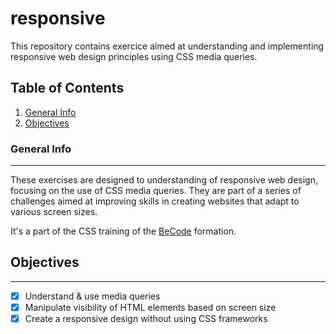 # responsive
This repository contains exercice aimed at understanding and implementing responsive web design principles using CSS media queries.

## Table of Contents
1. [General Info](#general-info)
2. [Objectives](#objectives)

### General Info
***
These exercises are designed to understanding of responsive web design, focusing on the use of CSS media queries. They are part of a series of challenges aimed at improving skills in creating websites that adapt to various screen sizes.

It's a part of the CSS training of the [BeCode](https://becode.org/) formation.

## Objectives
***

- [x] Understand & use media queries
- [x] Manipulate visibility of HTML elements based on screen size
- [x] Create a responsive design without using CSS frameworks
